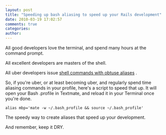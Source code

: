 ```yaml
---
layout: post
title: "Speeding up bash aliasing to speed up your Rails development"
date: 2010-03-19 17:02:57
comments: true
categories:
author:
---
```


All good developers love the terminal, and spend many hours at the command prompt.

All excellent developers are masters of the shell.

All uber developers issue [shell commands with obtuse aliases](http://github.com/glennr/bash_profile) .

So, if you're uber, or at least becoming uber, and regularly spend time aliasing commands in your profile, here's a script to speed that up. It will open your Bash .profile in Textmate, and reload it in your Terminal once you're done.

    alias mbp='mate -w ~/.bash_profile && source ~/.bash_profile'

The speedy way to create aliases that speed up your development.

And remember, keep it DRY.
